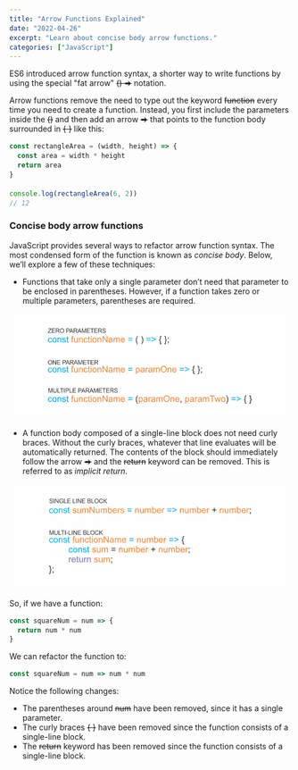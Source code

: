 ```yaml
---
title: "Arrow Functions Explained"
date: "2022-04-26"
excerpt: "Learn about concise body arrow functions."
categories: ["JavaScript"]
---
```


ES6 introduced arrow function syntax, a shorter way to write functions by using the special "fat arrow" ~~() =>~~ notation.

Arrow functions remove the need to type out the keyword ~~function~~ every time you need to create a function. Instead, you first include the parameters inside the ~~()~~ and then add an arrow ~~=>~~ that points to the function body surrounded in ~~{ }~~ like this:

```js {numberLines}
const rectangleArea = (width, height) => {
  const area = width * height
  return area
}

console.log(rectangleArea(6, 2))
// 12
```

### Concise body arrow functions

JavaScript provides several ways to refactor arrow function syntax. The most condensed form of the function is known as _concise body_. Below, we’ll explore a few of these techniques:

- Functions that take only a single parameter don’t need that parameter to be enclosed in parentheses. However, if a function takes zero or multiple parameters, parentheses are required.

![Arrow Function](../images/jsFunctions/arrowFunction.png)

- A function body composed of a single-line block does not need curly braces. Without the curly braces, whatever that line evaluates will be automatically returned. The contents of the block should immediately follow the arrow ~~=>~~ and the ~~return~~ keyword can be removed. This is referred to as _implicit return_.

![Single Line Block](../images/jsFunctions/singleLineBlock.png)

So, if we have a function:

```js {numberLines}
const squareNum = num => {
  return num * num
}
```

We can refactor the function to:

```js {numberLines}
const squareNum = num => num * num
```

Notice the following changes:

- The parentheses around ~~num~~ have been removed, since it has a single parameter.
- The curly braces ~~{ }~~ have been removed since the function consists of a single-line block.
- The ~~return~~ keyword has been removed since the function consists of a single-line block.
